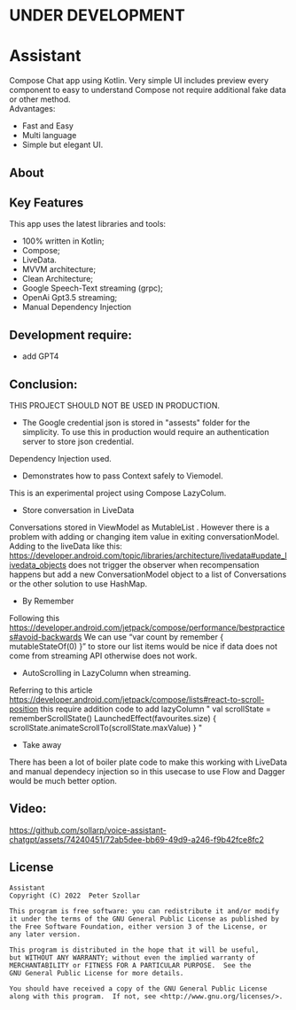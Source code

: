 # UNDER DEVELOPMENT


# Assistant 
Compose Chat app using Kotlin. Very simple UI includes preview every component to easy to understand Compose not require additional fake data or other method.  
Advantages:
- Fast and Easy
- Multi language
- Simple but elegant UI.

## About

## Key Features
This app uses the latest libraries and tools:
- 100% written in Kotlin;
- Compose;
- LiveData.
- MVVM architecture;
- Clean Architecture;
- Google Speech-Text streaming (grpc);
- OpenAi Gpt3.5 streaming;
- Manual Dependency Injection
  
## Development require:
- add GPT4

## Conclusion:
THIS PROJECT SHOULD NOT BE USED IN PRODUCTION.
- The Google credential json is stored in "assests" folder for the simplicity. To use this in production would require an authentication server to store json credential.

Dependency Injection used.
- Demonstrates how to pass Context safely to Viemodel.

This is an experimental project using Compose LazyColum. 
- Store conversation in LiveData

Conversations stored in ViewModel as MutableList<ConversationModel> .
However there is a problem with adding or changing item value in exiting conversationModel.
Adding to the liveData like this: https://developer.android.com/topic/libraries/architecture/livedata#update_livedata_objects
does not trigger the observer when recompensation happens but add a new ConversationModel object to a list of Conversations or the other solution to use HashMap.

- By Remember

Following this https://developer.android.com/jetpack/compose/performance/bestpractices#avoid-backwards
We can use “var count by remember { mutableStateOf(0) }” to store our list items would be nice if data does not come from streaming API otherwise does not work.

- AutoScrolling in LazyColumn when streaming.
  
Referring to this article https://developer.android.com/jetpack/compose/lists#react-to-scroll-position
this require addition code to add lazyColumn
"
val scrollState = rememberScrollState()
LaunchedEffect(favourites.size) {
    scrollState.animateScrollTo(scrollState.maxValue)
}
"

- Take away
  
There has been a lot of boiler plate code to make this working with LiveData and manual dependecy injection so in this usecase to use Flow and Dagger would be much better option.


## Video:



https://github.com/sollarp/voice-assistant-chatgpt/assets/74240451/72ab5dee-bb69-49d9-a246-f9b42fce8fc2




## License
```
Assistant
Copyright (C) 2022  Peter Szollar

This program is free software: you can redistribute it and/or modify
it under the terms of the GNU General Public License as published by
the Free Software Foundation, either version 3 of the License, or 
any later version.

This program is distributed in the hope that it will be useful,
but WITHOUT ANY WARRANTY; without even the implied warranty of
MERCHANTABILITY or FITNESS FOR A PARTICULAR PURPOSE.  See the
GNU General Public License for more details.

You should have received a copy of the GNU General Public License
along with this program.  If not, see <http://www.gnu.org/licenses/>.
```

